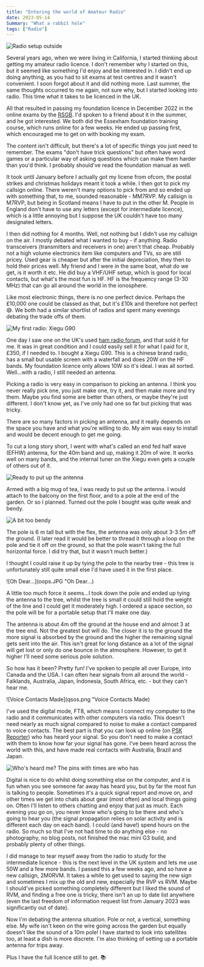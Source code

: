 ```yaml
---
title: "Entering the world of Amateur Radio"
date: 2023-05-14
Summary: "What a rabbit hole"
tags: ["Radio"]
---
```


![Radio setup outside](outside.JPEG "Radio Alfresco")

Several years ago, when we were living in California, I started thinking about getting my amateur radio licence. I don't remember why I started on this, but it seemed like something I'd enjoy and be interested in. I didn't end up doing anything, as you had to sit exams at test centres and it wasn't convenient. I soon forgot about it and did nothing more. Last summer, the same thoughts occurred to me again, not sure why, but I started looking into radio. This time what it takes to be licenced in the UK.

All that resulted in passing my foundation licence in December 2022 in the online exams by the [RSGB](https://rsgb.org/). I'd spoken to a friend about it in the summer, and he got interested. We both did the Essexham foundation training course, which runs online for a few weeks. He ended up passing first, which encouraged me to get on with booking my exam.

The content isn't difficult, but there's a lot of specific things you just need to remember. The exams "don't have trick questions" but often have word games or a particular way of asking questions which can make them harder than you'd think. I probably should've read the foundation manual as well.

It took until January before I actually got my licene from ofcom, the postal strikes and christmas holidays meant it took a while. I then got to pick my callsign online. There weren't many options to pick from and so ended up with something that, to me, sounded reasonable - MM7RVP. My callsign is M7RVP, but being in Scotland means I have to put in the other M. People in England don't have to use any letters (except for intermediate licence), which is a little annoying but I suppose the UK couldn't have too many designated letters.

I then did nothing for 4 months. Well, not nothing but I didn't use my callsign on the air. I mostly debated what I wanted to buy - if anything. Radio transceivers (transmitters and receivers in one) aren't that cheap. Probably not a high volume electronics item like computers and TVs, so are still pricey. Used gear is cheaper but after the initial depreciation, they then to hold their prices well. My friend and I were in the same boat, what do we get, is it worth it etc. He did buy a VHF/UHF setup, which is good for local contacts, but what's the most fun is HF. HF is the frequency range (3-30 MHz) that can go all around the world in the ionosphere.

Like most electronic things, there is no one perfect device. Perhaps the £10,000 one could be classed as that, but it's £10k and therefore not perfect 😅. We both had a similar shortlist of radios and spent many evenings debating the trade offs of them.

![My first radio: Xiegu G90](G90.jpg "My first radio: Xiegu G90")

One day I saw one on the UK's used [ham radio forum](https://www.hamradiodeals.co.uk/), and that sold it for me. It was in great condition and I could easily sell it for what I paid for it, £350, if I needed to. I bought a Xiegu G90. This is a chinese brand radio, has a small but usable screen with a waterfall and does 20W on the HF bands. My foundation licence only allows 10W so it's ideal. I was all sorted. Well...with a radio, I still needed an antenna.

Picking a radio is very easy in comparison to picking an antenna. I think you never really pick one, you just make one, try it, and then make more and try them. Maybe you find some are better than others, or maybe they're just different. I don't know yet, as I've only had one so far but picking that was tricky.

There are so many factors in picking an antenna, and it really depends on the space you have and what you're willing to do. My aim was easy to install and would be decent enough to get me going.

To cut a long story short, I went with what's called an end fed half wave (EFHW) antenna, for the 40m band and up, making it 20m of wire. It works well on many bands, and the internal tuner on the Xiegu even gets a couple of others out of it.

![Ready to put up the antenna](parts-thumb.JPEG "Ready to put up the antenna")

Armed with a big mug of tea, I was ready to put up the antenna. I would attach to the balcony on the first floor, and to a pole at the end of the garden. Or so I planned. Turned out the pole I bought was quite weak and bendy.

![A bit too bendy](bendy.JPEG "A bit too bendy")

The pole is 6 m tall but with the flex, the antenna was only about 3-3.5m off the ground. (I later read it would be better to thread it through a loop on the pole and tie it off on the ground, so that the pole wasn't taking the full horizontal force. I did try that, but it wasn't much better.)

I thought I could raise it up by tying the pole to the nearby tree - this tree is unfortunately still quite small else I'd have used it in the first place.

![Oh Dear...](oops.JPG "Oh Dear...)

A little too much force it seems...I took down the pole and ended up tying the antenna to the tree, whilst the tree is small it could still hold the weight of the line and I could get it moderately high. I ordered a space section, so the pole will be for a portable setup that I'll make one day.

The antenna is about 4m off the ground at the house end and almost 3 at the tree end. Not the greatest but will do. The closer it is to the ground the more signal is absorbed by the ground and the higher the remaining signal gets sent into the air. This isn't great for long distance as a lot of the signal will get lost or only do one bounce in the atmosphere. However, to get it higher I'll need some serious pole solution.

So how has it been? Pretty fun! I've spoken to people all over Europe, into Canada and the USA. I can often hear signals from all around the world - Falklands, Australia, Japan, Indonesia, South Africa, etc. - but they can't hear me.

![Voice Contacts Made](qsos.png "Voice Contacts Made)

I've used the digital mode, FT8, which means I connect my computer to the radio and it communicates with other computers via radio. This doesn't need nearly as much signal compared to noise to make a contact compared to voice contacts. The best part is that you can look up online (on [PSK Reporter](https://pskreporter.info/)) who has heard your signal. So you don't need to make a contact with them to know how far your signal has gone. I've been heard across the world with this, and have made real contacts with Australia, Brazil and Japan.

![Who's heard me? The pins with times are who has](psk.jpg "Who's heard me? The pins with times are who has")

Digital is nice to do whilst doing something else on the computer, and it is fun when you see someone far away has heard you, but by far the most fun is talking to people. Sometimes it's a quick signal report and move on, and other times we get into chats about gear (most often) and local things going on. Often I'll listen to others chatting and enjoy that just as much. Each evening you go on, you never know who's going to be there and who's going to hear you (the signal propagation relies on solar activity and is different each day on each band). I could (and have!) spend hours on the radio. So much so that I've not had time to do anything else - no photography, no blog posts, not finished the mac mini G3 build, and probably plenty of other things.

I did manage to tear myself away from the radio to study for the intermediate licence - this is the next level in the UK system and lets me use 50W and a few more bands. I passed this a few weeks ago, and so have a new callsign, 2M0RVM. It takes a while to get used to saying the new sign and sometimes I mix up the old and new, especially the RVP vs RVM. Maybe I should've picked something completely different but I liked the sound of RVM, and finding a free one is tricky, there isn't an up to date list anywhere (even the last freedom of information request list from January 2023 was significantly out of date).

Now I'm debating the antenna situation. Pole or not, a vertical, something else. My wife isn't keen on the wire going across the garden but equally doesn't like the sound of a 10m pole! I have started to look into satellites too, at least a dish is more discrete. I'm also thinking of setting up a portable antenna for trips away.

Plus I have the full licence still to get. 📚

